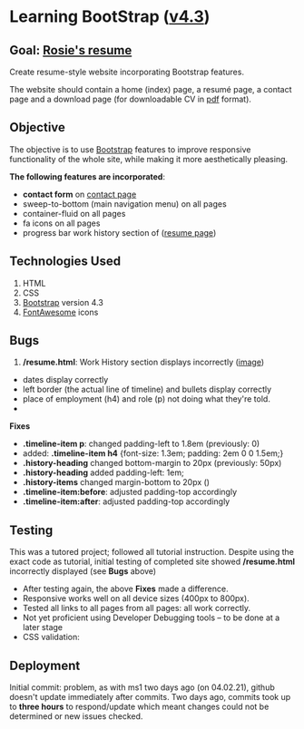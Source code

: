 # Learning BootStrap ([v4.3](https://getbootstrap.com/docs/4.3/getting-started/introduction/))

## Goal: [Rosie's resume](https://rita-stu.github.io/resume-rosie/)
Create resume-style website incorporating Bootstrap features.

The website should contain a home (index) page, a resumé page, a contact page and a download page (for downloadable CV in [pdf](https://get.adobe.com/reader/otherversions/) format).

## Objective
The objective is to use [Bootstrap](https://getbootstrap.com/docs/4.3/getting-started/introduction/) features to improve responsive functionality of the whole site, while making it more aesthetically pleasing.

__The following features are incorporated__:
- __contact form__ on [contact page](https://rita-stu.github.io/resume-rosie/contact.html)
- sweep-to-bottom (main navigation menu) on all pages
- container-fluid on all pages
- fa icons on all pages
- progress bar work history section of ([resume page](https://rita-stu.github.io/resume-rosie/resume.html))


## Technologies Used

1. HTML
2. CSS
3. [Bootstrap](https://getbootstrap.com/docs/4.3/getting-started/introduction/) version 4.3
4. [FontAwesome](https://fontawesome.com/) icons


## Bugs

1. __/resume.html__: Work History section displays incorrectly ([image](tests/bugs/WorkHistory.png))
* dates display correctly
* left border (the actual line of timeline) and bullets display correctly
* place of employment (h4) and role (p) not doing what they're told.
* 

__Fixes__
- __.timeline-item p__: changed padding-left to 1.8em (previously: 0)
- added: __.timeline-item h4__ {font-size: 1.3em; padding: 2em 0 0 1.5em;}
- __.history-heading__  changed bottom-margin to 20px (previously: 50px)
- __.history-heading__  added padding-left: 1em;
- __.history-items__    changed margin-bottom to 20px ()
- __.timeline-item:before__: adjusted padding-top accordingly
- __.timeline-item:after__: adjusted padding-top accordingly


## Testing
This was a tutored project; followed all tutorial instruction. Despite using the exact code as tutorial, initial testing of completed site showed __/resume.html__ incorrectly displayed (see __Bugs__ above)

* After testing again, the above __Fixes__ made a difference.
* Responsive works well on all device sizes (400px to 800px).
* Tested all links to all pages from all pages: all work correctly.
* Not yet proficient using Developer Debugging tools – to be done at a later stage
* CSS validation: 


## Deployment
Initial commit: problem, as with ms1 two days ago (on 04.02.21), github doesn't update immediately after commits. Two days ago, commits took up to __three hours__ to respond/update which meant changes could not be determined or new issues checked.


